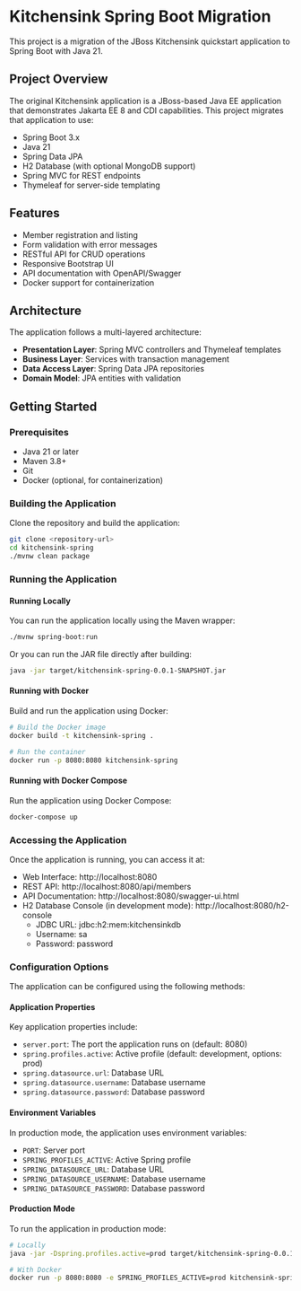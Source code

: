 # Kitchensink Spring Boot Migration

This project is a migration of the JBoss Kitchensink quickstart application to Spring Boot with Java 21.

## Project Overview

The original Kitchensink application is a JBoss-based Java EE application that demonstrates Jakarta EE 8 and CDI capabilities. This project migrates that application to use:

- Spring Boot 3.x
- Java 21
- Spring Data JPA
- H2 Database (with optional MongoDB support)
- Spring MVC for REST endpoints
- Thymeleaf for server-side templating

## Features

- Member registration and listing
- Form validation with error messages
- RESTful API for CRUD operations
- Responsive Bootstrap UI
- API documentation with OpenAPI/Swagger
- Docker support for containerization

## Architecture

The application follows a multi-layered architecture:

- **Presentation Layer**: Spring MVC controllers and Thymeleaf templates
- **Business Layer**: Services with transaction management
- **Data Access Layer**: Spring Data JPA repositories
- **Domain Model**: JPA entities with validation

## Getting Started

### Prerequisites

- Java 21 or later
- Maven 3.8+
- Git
- Docker (optional, for containerization)

### Building the Application

Clone the repository and build the application:

```bash
git clone <repository-url>
cd kitchensink-spring
./mvnw clean package
```

### Running the Application

#### Running Locally

You can run the application locally using the Maven wrapper:

```bash
./mvnw spring-boot:run
```

Or you can run the JAR file directly after building:

```bash
java -jar target/kitchensink-spring-0.0.1-SNAPSHOT.jar
```

#### Running with Docker

Build and run the application using Docker:

```bash
# Build the Docker image
docker build -t kitchensink-spring .

# Run the container
docker run -p 8080:8080 kitchensink-spring
```

#### Running with Docker Compose

Run the application using Docker Compose:

```bash
docker-compose up
```

### Accessing the Application

Once the application is running, you can access it at:

- Web Interface: http://localhost:8080
- REST API: http://localhost:8080/api/members
- API Documentation: http://localhost:8080/swagger-ui.html
- H2 Database Console (in development mode): http://localhost:8080/h2-console
  - JDBC URL: jdbc:h2:mem:kitchensinkdb
  - Username: sa
  - Password: password

### Configuration Options

The application can be configured using the following methods:

#### Application Properties

Key application properties include:

- `server.port`: The port the application runs on (default: 8080)
- `spring.profiles.active`: Active profile (default: development, options: prod)
- `spring.datasource.url`: Database URL
- `spring.datasource.username`: Database username
- `spring.datasource.password`: Database password

#### Environment Variables

In production mode, the application uses environment variables:

- `PORT`: Server port
- `SPRING_PROFILES_ACTIVE`: Active Spring profile
- `SPRING_DATASOURCE_URL`: Database URL
- `SPRING_DATASOURCE_USERNAME`: Database username
- `SPRING_DATASOURCE_PASSWORD`: Database password

#### Production Mode

To run the application in production mode:

```bash
# Locally
java -jar -Dspring.profiles.active=prod target/kitchensink-spring-0.0.1-SNAPSHOT.jar

# With Docker
docker run -p 8080:8080 -e SPRING_PROFILES_ACTIVE=prod kitchensink-spring
```
